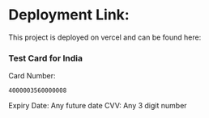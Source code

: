 # Deployment Link:

This project is deployed on vercel and can be found here:

### Test Card for India

Card Number:

```
4000003560000008
```

Expiry Date: Any future date
CVV: Any 3 digit number
